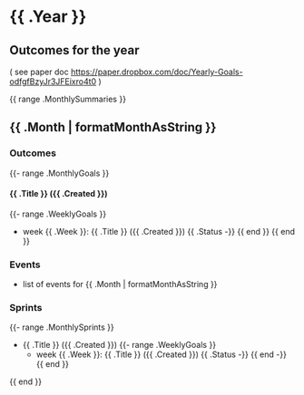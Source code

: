 # {{ .Year }}
## Outcomes for the year
( see paper doc https://paper.dropbox.com/doc/Yearly-Goals-odfgfBzyJr3JFEixro4t0 )

{{ range .MonthlySummaries }}
## {{ .Month | formatMonthAsString }}

### Outcomes
{{- range .MonthlyGoals }}
#### {{ .Title }} ({{ .Created }})
  {{- range .WeeklyGoals }}
- week {{ .Week }}: {{ .Title }} ({{ .Created }}) {{ .Status -}}
  {{ end }}
{{ end }}

### Events
- list of events for {{ .Month | formatMonthAsString }}

### Sprints
{{- range .MonthlySprints }}
- {{ .Title }} ({{ .Created }})
  {{- range .WeeklyGoals }}
    - week {{ .Week }}: {{ .Title }} ({{ .Created }}) {{ .Status -}}
  {{ end -}}
{{ end }}


{{ end }}
